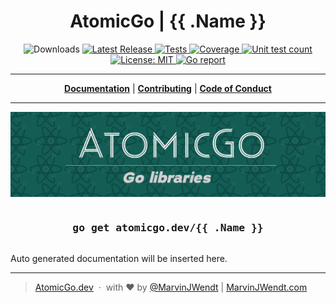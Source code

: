<h1 align="center">AtomicGo | {{ .Name }}</h1>

<p align="center">
<img src="https://img.shields.io/endpoint?url=https://atomicgo.dev/api/shields/{{ .Name }}&style=flat-square" alt="Downloads">

<a href="https://github.com/atomicgo/{{ .Name }}/releases">
<img src="https://img.shields.io/github/v/release/atomicgo/{{ .Name }}?style=flat-square" alt="Latest Release">
</a>

<a href="https://codecov.io/gh/atomicgo/{{ .Name }}" target="_blank">
<img src="https://img.shields.io/github/workflow/status/atomicgo/{{ .Name }}/Go?label=tests&style=flat-square" alt="Tests">
</a>

<a href="https://codecov.io/gh/atomicgo/{{ .Name }}" target="_blank">
<img src="https://img.shields.io/codecov/c/gh/atomicgo/{{ .Name }}?color=magenta&logo=codecov&style=flat-square" alt="Coverage">
</a>

<a href="https://codecov.io/gh/atomicgo/{{ .Name }}">
<!-- unittestcount:start --><img src="https://img.shields.io/badge/Unit_Tests-0-magenta?style=flat-square" alt="Unit test count"><!-- unittestcount:end -->
</a>

<a href="https://opensource.org/licenses/MIT" target="_blank">
<img src="https://img.shields.io/badge/License-MIT-yellow.svg?style=flat-square" alt="License: MIT">
</a>
  
<a href="https://goreportcard.com/report/github.com/atomicgo/{{ .Name }}" target="_blank">
<img src="https://goreportcard.com/badge/github.com/atomicgo/{{ .Name }}?style=flat-square" alt="Go report">
</a>   

</p>

---

<p align="center">
<strong><a href="https://pkg.go.dev/atomicgo.dev/{{ .Name }}#section-documentation" target="_blank">Documentation</a></strong>
|
<strong><a href="https://github.com/atomicgo/atomicgo/blob/main/CONTRIBUTING.md" target="_blank">Contributing</a></strong>
|
<strong><a href="https://github.com/atomicgo/atomicgo/blob/main/CODE_OF_CONDUCT.md" target="_blank">Code of Conduct</a></strong>
</p>

---

<p align="center">
  <img src="https://raw.githubusercontent.com/atomicgo/atomicgo/main/assets/header.png" alt="AtomicGo">
</p>

<p align="center">
<table>
<tbody>
</tbody>
</table>
</p>
<h3  align="center"><pre>go get atomicgo.dev/{{ .Name }}</pre></h3>
<p align="center">
<table>
<tbody>
</tbody>
</table>
</p>

<!-- gomarkdoc:embed:start -->

Auto generated documentation will be inserted here.

<!-- gomarkdoc:embed:end -->

---

> [AtomicGo.dev](https://atomicgo.dev) &nbsp;&middot;&nbsp;
> with ❤️ by [@MarvinJWendt](https://github.com/MarvinJWendt) |
> [MarvinJWendt.com](https://marvinjwendt.com)
